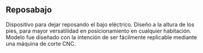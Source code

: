 ## Reposabajo
Dispositivo para dejar reposando el bajo eléctrico. Diseño a la altura de los pies, para mayor versatilidad en posicionamiento en cualquier habitación. Modelo fue diseñado con la intención de ser fácilmente replicable mediante una máquina de corte CNC. 
